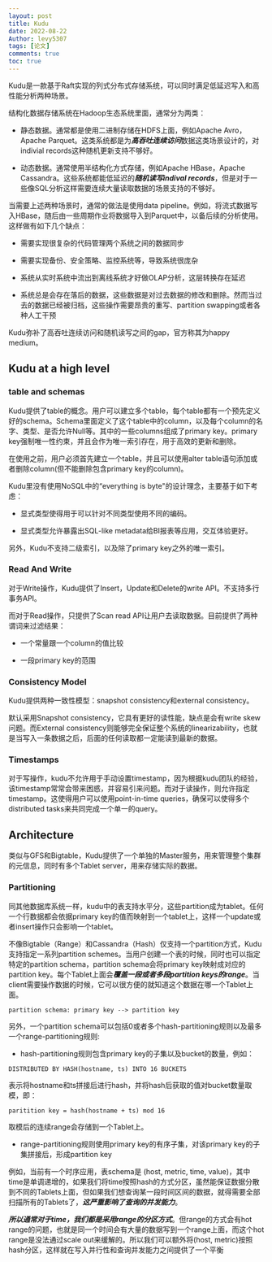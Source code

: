 ```yaml
---
layout: post
title: Kudu
date: 2022-08-22
Author: levy5307
tags: [论文]
comments: true
toc: true
---
```


Kudu是一款基于Raft实现的列式分布式存储系统，可以同时满足低延迟写入和高性能分析两种场景。

结构化数据存储系统在Hadoop生态系统里面，通常分为两类：

- 静态数据。通常都是使用二进制存储在HDFS上面，例如Apache Avro，Apache Parquet。这类系统都是为***高吞吐连续访问***数据这类场景设计的，对indivial records这种随机更新支持不够好。

- 动态数据。通常使用半结构化方式存储，例如Apache HBase，Apache Cassandra。这些系统都能低延迟的***随机读写indival records***，但是对于一些像SQL分析这样需要连续大量读取数据的场景支持的不够好。

当需要上述两种场景时，通常的做法是使用data pipeline。例如，将流式数据写入HBase，随后由一些周期作业将数据导入到Parquet中，以备后续的分析使用。这样做有如下几个缺点：

- 需要实现很复杂的代码管理两个系统之间的数据同步

- 需要实现备份、安全策略、监控系统等，导致系统很庞杂

- 系统从实时系统中流出到离线系统才好做OLAP分析，这层转换存在延迟

- 系统总是会存在落后的数据，这些数据是对过去数据的修改和删除。然而当过去的数据已经被归档，这些操作需要昂贵的重写、partition swapping或者各种人工干预

Kudu弥补了高吞吐连续访问和随机读写之间的gap，官方称其为happy medium。

## Kudu at a high level

### table and schemas

Kudu提供了table的概念。用户可以建立多个table，每个table都有一个预先定义好的schema。Schema里面定义了这个table中的column，以及每个column的名字、类型、是否允许Null等。其中的一些columns组成了primary key。primary key强制唯一性约束，并且会作为唯一索引存在，用于高效的更新和删除。

在使用之前，用户必须首先建立一个table，并且可以使用alter table语句添加或者删除column(但不能删除包含primary key的column)。

Kudu里没有使用NoSQL中的“everything is byte"的设计理念，主要基于如下考虑：

- 显式类型使得用于可以针对不同类型使用不同的编码。

- 显式类型允许暴露出SQL-like metadata给BI报表等应用，交互体验更好。

另外，Kudu不支持二级索引，以及除了primary key之外的唯一索引。

### Read And Write

对于Write操作，Kudu提供了Insert，Update和Delete的write API。不支持多行事务API。

而对于Read操作，只提供了Scan read API让用户去读取数据。目前提供了两种谓词来过滤结果：

- 一个常量跟一个column的值比较

- 一段primary key的范围

### Consistency Model

Kudu提供两种一致性模型：snapshot consistency和external consistency。

默认采用Snapshot consistency，它具有更好的读性能，缺点是会有write skew 问题。而External consistency则能够完全保证整个系统的linearizability，也就是当写入一条数据之后，后面的任何读取都一定能读到最新的数据。

### Timestamps

对于写操作，kudu不允许用于手动设置timestamp，因为根据kudu团队的经验，该timestamp常常会带来困惑，并容易引来问题。而对于读操作，则允许指定timestamp。这使得用户可以使用point-in-time queries，确保可以使得多个distributed tasks来共同完成一个单一的query。

## Architecture

类似与GFS和Bigtable，Kudu提供了一个单独的Master服务，用来管理整个集群的元信息，同时有多个Tablet server，用来存储实际的数据。

### Partitioning

同其他数据库系统一样，kudu中的表支持水平分，这些partition成为tablet。任何一个行数据都会依据primary key的值而映射到一个tablet上，这样一个update或者insert操作只会影响一个tablet。

不像Bigtable（Range）和Cassandra（Hash）仅支持一个partition方式，Kudu支持指定一系列partition schemes。当用户创建一个表的时候，同时也可以指定特定的partition schema，partition schema会将primary key映射成对应的partition key。每个Tablet上面会***覆盖一段或者多段partition keys的range***。当client需要操作数据的时候，它可以很方便的就知道这个数据在哪一个Tablet上面。

```
partition schema: primary key --> partition key
```

另外，一个partition schema可以包括0或者多个hash-partitioning规则以及最多一个range-partitioning规则:

- hash-partitioning规则包含primary key的子集以及bucket的数量，例如： 

```
DISTRIBUTED BY HASH(hostname, ts) INTO 16 BUCKETS
```

表示将hostname和ts拼接后进行hash，并将hash后获取的值对bucket数量取模，即：

```
paritition key = hash(hostname + ts) mod 16
```

取模后的连续range会存储到一个Tablet上。

-  range-partitioning规则使用primary key的有序子集，对该primary key的子集拼接后，形成partition key

例如，当前有一个时序应用，表schema是 (host, metric, time, value)，其中time是单调递增的，如果我们将time按照hash的方式分区，虽然能保证数据分散到不同的Tablets上面，但如果我们想查询某一段时间区间的数据，就得需要全部扫描所有的Tablets了，***这严重影响了查询的并发能力***。

***所以通常对于time，我们都是采用range的分区方式***。但range的方式会有hot range的问题，也就是同一个时间会有大量的数据写到一个range上面，而这个hot range是没法通过scale out来缓解的。所以我们可以额外将(host, metric)按照hash分区，这样就在写入并行性和查询并发能力之间提供了一个平衡
 
